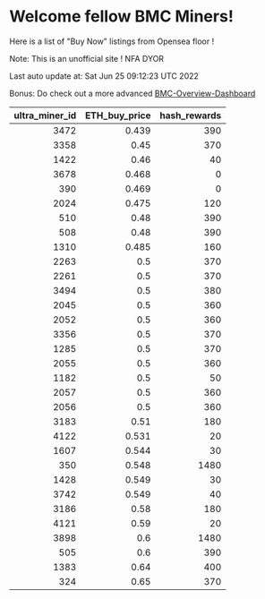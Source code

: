 # Welcome fellow BMC Miners!
Here is a list of "Buy Now" listings from Opensea floor !

Note: This is an unofficial site ! NFA DYOR

Last auto update at: Sat Jun 25 09:12:23 UTC 2022

Bonus: Do check out a more advanced [BMC-Overview-Dashboard](https://dune.com/defifunk/BMC-Overview-Dashboard)


|   ultra_miner_id |   ETH_buy_price |   hash_rewards |
|-----------------:|----------------:|---------------:|
|             3472 |           0.439 |            390 |
|             3358 |           0.45  |            370 |
|             1422 |           0.46  |             40 |
|             3678 |           0.468 |              0 |
|              390 |           0.469 |              0 |
|             2024 |           0.475 |            120 |
|              510 |           0.48  |            390 |
|              508 |           0.48  |            390 |
|             1310 |           0.485 |            160 |
|             2263 |           0.5   |            370 |
|             2261 |           0.5   |            370 |
|             3494 |           0.5   |            380 |
|             2045 |           0.5   |            360 |
|             2052 |           0.5   |            360 |
|             3356 |           0.5   |            370 |
|             1285 |           0.5   |            370 |
|             2055 |           0.5   |            360 |
|             1182 |           0.5   |             50 |
|             2057 |           0.5   |            360 |
|             2056 |           0.5   |            360 |
|             3183 |           0.51  |            180 |
|             4122 |           0.531 |             20 |
|             1607 |           0.544 |             30 |
|              350 |           0.548 |           1480 |
|             1428 |           0.549 |             30 |
|             3742 |           0.549 |             40 |
|             3186 |           0.58  |            180 |
|             4121 |           0.59  |             20 |
|             3898 |           0.6   |           1480 |
|              505 |           0.6   |            390 |
|             1383 |           0.64  |            400 |
|              324 |           0.65  |            370 |